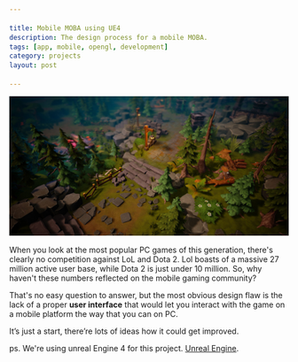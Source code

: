 ```yaml
---

title: Mobile MOBA using UE4
description: The design process for a mobile MOBA.
tags: [app, mobile, opengl, development]
category: projects
layout: post

---
```


![Mobile Moba project](/img/posts/moba-main.jpg)

When you look at the most popular PC games of this generation, there's clearly no competition against LoL and Dota 2.
Lol boasts of a massive 27 million active user base, while Dota 2 is just under 10 million. So, why haven't these numbers reflected on the mobile gaming community? 

That's no easy question to answer, but the most obvious design flaw is the lack of a proper __user interface__ that would let you interact with the game on a mobile platform the way that you can on PC.

It’s just a start, there’re lots of ideas how it could get improved. 

ps. We're using unreal Engine 4 for this project. [Unreal Engine](http://unreal.com/).
